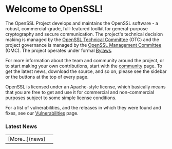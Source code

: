 # Welcome to OpenSSL!

The OpenSSL Project develops and maintains the OpenSSL software - a robust,
commercial-grade, full-featured toolkit for general-purpose cryptography and
secure communication. The project's technical decision making is managed by
the [OpenSSL Technical Committee](/community/otc.html) (OTC) and the project
governance is managed by the [OpenSSL Management Committee](/community/omc.html)
(OMC). The project operates under formal [Bylaws](/policies/omc-bylaws.html).

For more information about the team and community around the project, or to
start making your own contributions, start with the [community](/community)
page. To get the latest news, download the source, and so on, please see the
sidebar or the buttons at the top of every page.

OpenSSL is licensed under an Apache-style license, which basically means
that you are free to get and use it for commercial and non-commercial
purposes subject to some simple license conditions.

For a list of vulnerabilities, and the releases in which they were found and
fixes, see our [Vulnerabilities](news/vulnerabilities.html) page.

### Latest News

<p>
<table class="newsflash" width="90%">
<!--#include virtual="newsflash.inc"-->
<tr><td class="d">[More...](news)</td><td class="t"></td></tr>
</table>
</p>

<!--#include virtual="/inc/legalities.shtml" -->
